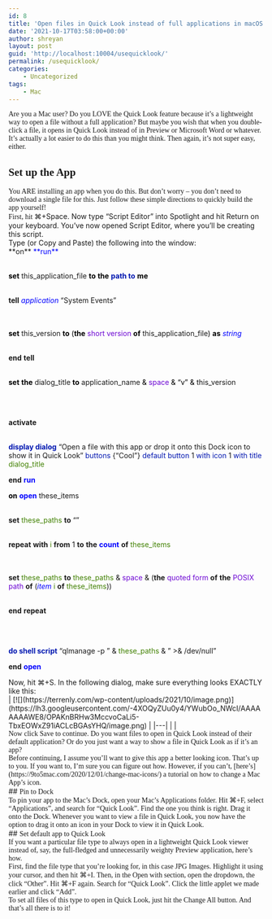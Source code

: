 ```yaml
---
id: 8
title: 'Open files in Quick Look instead of full applications in macOS'
date: '2021-10-17T03:58:00+00:00'
author: shreyan
layout: post
guid: 'http://localhost:10004/usequicklook/'
permalink: /usequicklook/
categories:
    - Uncategorized
tags:
    - Mac
---
```


<span style="font-family: Lucida Sans;"><span> </span>Are you a Mac user? Do you LOVE the Quick Look feature because it’s a lightweight way to open a file without a full application? But maybe you wish that when you double-click a file, it opens in Quick Look instead of in Preview or Microsoft Word or whatever. It’s actually a lot easier to do this than you might think. Then again, it’s not super easy, either.</span>

<span style="font-family: Lucida Sans;">  
</span>

## <span style="font-family: Lucida Sans;">Set up the App</span>

<div><span style="font-family: Lucida Sans;"><span> </span>You ARE installing an app when you do this. But don’t worry – you don’t need to download a single file for this. Just follow these simple directions to quickly build the app yourself! </span></div><div><span style="font-family: Lucida Sans;">  
</span></div><div><span style="font-family: Lucida Sans;"><span> </span>First, hit </span><span style="font-family: "Lucida Sans";">⌘+Space. Now type “Script Editor” into Spotlight and hit Return on your keyboard. You’ve now opened Script Editor, where you’ll be creating this script. </span></div><div><span style="font-family: "Lucida Sans";">  
</span></div><div><span style="font-family: "Lucida Sans";"><span> </span>Type (or Copy and Paste) the following into the window: </span></div><span class="s1" style="font-variant-ligatures: no-common-ligatures;">**on** </span><span class="s3" style="color: blue; font-variant-ligatures: no-common-ligatures;">**run**</span>

<span class="s4" style="color: black; font-variant-ligatures: no-common-ligatures;"><span class="Apple-tab-span" style="white-space: pre;"> </span>**set** </span><span class="s1" style="font-variant-ligatures: no-common-ligatures;">this\_application\_file</span><span class="s4" style="color: black; font-variant-ligatures: no-common-ligatures;"> **to** **the** </span><span class="s5" style="color: #0016b0; font-variant-ligatures: no-common-ligatures;">**path to**</span><span class="s4" style="color: black; font-variant-ligatures: no-common-ligatures;"> **me**</span>

<span class="s1" style="font-variant-ligatures: no-common-ligatures;"><span class="Apple-tab-span" style="white-space: pre;"> </span>**tell** </span><span class="s3" style="color: blue; font-variant-ligatures: no-common-ligatures;">*application*</span><span class="s1" style="font-variant-ligatures: no-common-ligatures;"> “System Events”</span>

<span class="s4" style="color: black; font-variant-ligatures: no-common-ligatures;"><span class="Apple-tab-span" style="white-space: pre;"> </span><span class="Apple-tab-span" style="white-space: pre;"> </span>**set** </span><span class="s1" style="font-variant-ligatures: no-common-ligatures;">this\_version</span><span class="s4" style="color: black; font-variant-ligatures: no-common-ligatures;"> **to** (**the** </span><span class="s6" style="color: #6c05d3; font-variant-ligatures: no-common-ligatures;">short version</span><span class="s4" style="color: black; font-variant-ligatures: no-common-ligatures;"> **of** </span><span class="s1" style="font-variant-ligatures: no-common-ligatures;">this\_application\_file</span><span class="s4" style="color: black; font-variant-ligatures: no-common-ligatures;">) **as** </span><span class="s3" style="color: blue; font-variant-ligatures: no-common-ligatures;">*string*</span>

<span class="s1" style="font-variant-ligatures: no-common-ligatures;"><span class="Apple-tab-span" style="white-space: pre;"> </span>**end** **tell**</span>

<span class="s4" style="color: black; font-variant-ligatures: no-common-ligatures;"><span class="Apple-tab-span" style="white-space: pre;"> </span>**set** **the** </span><span class="s1" style="font-variant-ligatures: no-common-ligatures;">dialog\_title</span><span class="s4" style="color: black; font-variant-ligatures: no-common-ligatures;"> **to** </span><span class="s1" style="font-variant-ligatures: no-common-ligatures;">application\_name</span><span class="s4" style="color: black; font-variant-ligatures: no-common-ligatures;"> &amp; </span><span class="s6" style="color: #6c05d3; font-variant-ligatures: no-common-ligatures;">space</span><span class="s4" style="color: black; font-variant-ligatures: no-common-ligatures;"> &amp; “v” &amp; </span><span class="s1" style="font-variant-ligatures: no-common-ligatures;">this\_version</span>

<span class="s1" style="font-variant-ligatures: no-common-ligatures;"><span class="Apple-tab-span" style="white-space: pre;"> </span></span>

<span class="s4" style="color: black; font-variant-ligatures: no-common-ligatures;"><span class="Apple-tab-span" style="white-space: pre;"> </span></span><span class="s1" style="font-variant-ligatures: no-common-ligatures;">**activate**</span>

<span class="s1" style="font-variant-ligatures: no-common-ligatures;"><span class="Apple-tab-span" style="white-space: pre;"> </span></span><span class="s5" style="color: #0016b0; font-variant-ligatures: no-common-ligatures;">**display dialog**</span><span class="s1" style="font-variant-ligatures: no-common-ligatures;"> “Open a file with this app or drop it onto this Dock icon to show it in Quick Look” </span><span class="s5" style="color: #0016b0; font-variant-ligatures: no-common-ligatures;">buttons</span><span class="s1" style="font-variant-ligatures: no-common-ligatures;"> {“Cool”} </span><span class="s5" style="color: #0016b0; font-variant-ligatures: no-common-ligatures;">default button</span><span class="s1" style="font-variant-ligatures: no-common-ligatures;"> 1 </span><span class="s5" style="color: #0016b0; font-variant-ligatures: no-common-ligatures;">with icon</span><span class="s1" style="font-variant-ligatures: no-common-ligatures;"> 1 </span><span class="s5" style="color: #0016b0; font-variant-ligatures: no-common-ligatures;">with title</span><span class="s1" style="font-variant-ligatures: no-common-ligatures;"> </span><span class="s2" style="color: #408000; font-variant-ligatures: no-common-ligatures;">dialog\_title</span>

<span class="s1" style="font-variant-ligatures: no-common-ligatures;">**end** </span><span class="s3" style="color: blue; font-variant-ligatures: no-common-ligatures;">**run**</span>

<span class="s1" style="font-variant-ligatures: no-common-ligatures;"></span>

<span class="s4" style="color: black; font-variant-ligatures: no-common-ligatures;">**on** </span><span class="s3" style="color: blue; font-variant-ligatures: no-common-ligatures;">**open**</span><span class="s4" style="color: black; font-variant-ligatures: no-common-ligatures;"> </span><span class="s1" style="font-variant-ligatures: no-common-ligatures;">these\_items</span>

<span class="s1" style="font-variant-ligatures: no-common-ligatures;"><span class="Apple-tab-span" style="white-space: pre;"> </span>**set** </span><span class="s2" style="color: #408000; font-variant-ligatures: no-common-ligatures;">these\_paths</span><span class="s1" style="font-variant-ligatures: no-common-ligatures;"> **to** “”</span>

<span class="s1" style="font-variant-ligatures: no-common-ligatures;"><span class="Apple-tab-span" style="white-space: pre;"> </span>**repeat** **with** </span><span class="s2" style="color: #408000; font-variant-ligatures: no-common-ligatures;">i</span><span class="s1" style="font-variant-ligatures: no-common-ligatures;"> **from** 1 **to** **the** </span><span class="s3" style="color: blue; font-variant-ligatures: no-common-ligatures;">**count**</span><span class="s1" style="font-variant-ligatures: no-common-ligatures;"> **of** </span><span class="s2" style="color: #408000; font-variant-ligatures: no-common-ligatures;">these\_items</span>

<span class="s1" style="font-variant-ligatures: no-common-ligatures;"><span class="Apple-tab-span" style="white-space: pre;"> </span><span class="Apple-tab-span" style="white-space: pre;"> </span>**set** </span><span class="s2" style="color: #408000; font-variant-ligatures: no-common-ligatures;">these\_paths</span><span class="s1" style="font-variant-ligatures: no-common-ligatures;"> **to** </span><span class="s2" style="color: #408000; font-variant-ligatures: no-common-ligatures;">these\_paths</span><span class="s1" style="font-variant-ligatures: no-common-ligatures;"> &amp; </span><span class="s6" style="color: #6c05d3; font-variant-ligatures: no-common-ligatures;">space</span><span class="s1" style="font-variant-ligatures: no-common-ligatures;"> &amp; (**the** </span><span class="s6" style="color: #6c05d3; font-variant-ligatures: no-common-ligatures;">quoted form</span><span class="s1" style="font-variant-ligatures: no-common-ligatures;"> **of** **the** </span><span class="s6" style="color: #6c05d3; font-variant-ligatures: no-common-ligatures;">POSIX path</span><span class="s1" style="font-variant-ligatures: no-common-ligatures;"> **of** (</span><span class="s3" style="color: blue; font-variant-ligatures: no-common-ligatures;">*item*</span><span class="s1" style="font-variant-ligatures: no-common-ligatures;"> </span><span class="s2" style="color: #408000; font-variant-ligatures: no-common-ligatures;">i</span><span class="s1" style="font-variant-ligatures: no-common-ligatures;"> **of** </span><span class="s2" style="color: #408000; font-variant-ligatures: no-common-ligatures;">these\_items</span><span class="s1" style="font-variant-ligatures: no-common-ligatures;">))</span>

<span class="s1" style="font-variant-ligatures: no-common-ligatures;"><span class="Apple-tab-span" style="white-space: pre;"> </span>**end** **repeat**</span>

<span class="s1" style="font-variant-ligatures: no-common-ligatures;"><span class="Apple-tab-span" style="white-space: pre;"> </span></span>

<span class="s1" style="font-variant-ligatures: no-common-ligatures;"><span class="Apple-tab-span" style="white-space: pre;"> </span></span><span class="s5" style="color: #0016b0; font-variant-ligatures: no-common-ligatures;">**do shell script**</span><span class="s1" style="font-variant-ligatures: no-common-ligatures;"> “qlmanage -p ” &amp; </span><span class="s2" style="color: #408000; font-variant-ligatures: no-common-ligatures;">these\_paths</span><span class="s1" style="font-variant-ligatures: no-common-ligatures;"> &amp; ” &gt;&amp; /dev/null”</span>

<span class="s1" style="font-variant-ligatures: no-common-ligatures;">**end** </span><span class="s3" style="color: blue; font-variant-ligatures: no-common-ligatures;">**open**</span>

<div><span style="font-family: "Lucida Sans";">  
</span></div><div><span style="font-family: "Lucida Sans";"><span> </span>Now, hit ⌘+S. In the following dialog, make sure everything looks EXACTLY like this: </span></div><div><span style="font-family: "Lucida Sans";">  
</span></div><div>| [![](https://terrenly.com/wp-content/uploads/2021/10/image.png)](https://lh3.googleusercontent.com/-4XOQyZUu0y4/YWubOo_NWcI/AAAAAAAAWE8/OPAKnBRHw3MccvoCaLi5-TbxEOWxZ91iACLcBGAsYHQ/image.png) |
|---|
|  |

<div class="separator" style="clear: both; text-align: center;"></div><div class="separator" style="clear: both; text-align: center;"></div><span style="font-family: Lucida Sans;"><span> </span>Now click Save to continue. Do you want files to open in Quick Look instead of their default application? Or do you just want a way to show a file in Quick Look as if it’s an app?</span>

</div><div><span style="font-family: Lucida Sans;">  
</span></div><div><span style="font-family: Lucida Sans;"> Before continuing, I assume you’ll want to give this app a better looking icon. That’s up to you. If you want to, I’m sure you can figure out how. However, if you can’t, [here’s](https://9to5mac.com/2020/12/01/change-mac-icons/) a tutorial on how to change a Mac App’s icon. </span></div><div><span style="font-family: Lucida Sans;">  
</span></div>## <span style="font-family: Lucida Sans;">Pin to Dock </span>

<div> <span style="font-family: Lucida Sans;">To pin your app to the Mac’s Dock, open your Mac’s Applications folder. Hit ⌘+F, select “Applications”, and search for “Quick Look”. Find the one you think is right. Drag it onto the Dock. Whenever you want to view a file in Quick Look, you now have the option to drag it onto an icon in your Dock to view it in Quick Look. </span></div>## <span style="font-family: Lucida Sans;">Set default app to Quick Look</span>

<div><span style="font-family: Lucida Sans;"><span> </span>If you want a particular file type to always open in a lightweight Quick Look viewer instead of, say, the full-fledged and unnecessarily weighty Preview application, here’s how. </span></div><div><span style="font-family: Lucida Sans;">  
</span></div><div><span style="font-family: Lucida Sans;"> First, find the file type that you’re looking for, in this case JPG Images. Highlight it using your cursor, and then hit ⌘+I. Then, in the Open with section, open the dropdown, the click “Other”. Hit ⌘+F again. Search for “Quick Look”. Click the little applet we made earlier and click “Add”. </span></div><div><span style="font-family: Lucida Sans;">  
</span></div><div><span style="font-family: Lucida Sans;"><span> To set all files of this type to open in Quick Look, just hit the Change All button. And that’s all there is to it! </span></span></div><div><span style="font-family: Lucida Sans;">  
</span></div><div><span style="font-family: Lucida Sans;"><span> </span>  
</span></div><div><span style="font-family: "Lucida Sans";">  
</span></div><div><span style="font-family: "Lucida Sans";">  
</span></div>